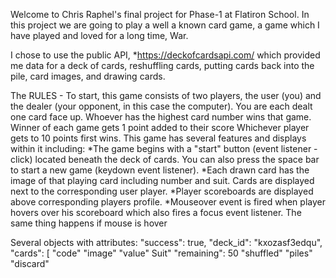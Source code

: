 Welcome to Chris Raphel's final project for Phase-1 at Flatiron School. In this project we are going to play a well a known card game, a game which I have played and loved for a long time, War. 

I chose to use the public API, *https://deckofcardsapi.com/ which provided me data for a deck of cards, reshuffling cards, putting cards back into the pile, card images, and drawing cards. 

 
The RULES - To start, this game consists of two players, the user (you) and the dealer (your opponent, in this case the computer). You are each dealt one card face up. Whoever has the highest card number wins that game. Winner of each game gets 1 point added to their score
 Whichever player gets to 10 points first wins. This game has several features and displays within it including:
*The game begins with a "start" button (event listener - click) located beneath the deck of cards. You can also press the space bar to start a new game (keydown event listener). 
*Each drawn card has the image of that playing card including number and suit. Cards are displayed next to the corresponding user player. 
*Player scoreboards are displayed above corresponding players profile.
*Mouseover event is fired when player hovers over his scoreboard which also fires a focus event listener. The same thing happens if mouse is hover 


Several objects with attributes:
    "success": true, 
    "deck_id": "kxozasf3edqu", 
    "cards": [
             "code" "image" "value" Suit"
    "remaining": 50
    "shuffled"
    "piles"
        "discard"



